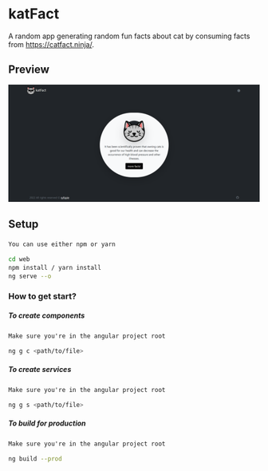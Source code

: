 # katFact

A random app generating random fun facts about cat by consuming facts from https://catfact.ninja/.

## Preview

![Preview](https://raw.githubusercontent.com/syfqpie/kat-fact/Configuration-Setup/src/assets/img/preview/kat-fact-preview.png)

## Setup
`You can use either npm or yarn`
```bash
cd web
npm install / yarn install
ng serve --o
```

### How to get start?
##### To create components
`Make sure you're in the angular project root`
```bash
ng g c <path/to/file>
```

##### To create services
`Make sure you're in the angular project root`
```bash
ng g s <path/to/file>
```

##### To build for production
`Make sure you're in the angular project root`
```bash
ng build --prod
```